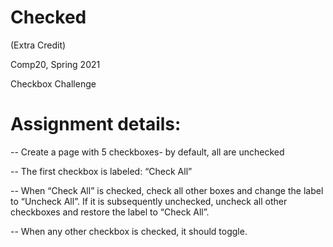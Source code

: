 # Checked

(Extra Credit) 

Comp20, Spring 2021

Checkbox Challenge 

# Assignment details:

-- Create a page with 5 checkboxes- by default, all are unchecked 

-- The first checkbox is labeled:  “Check All”

-- When “Check All” is checked, check all other boxes and change the label to “Uncheck All”.  If it is subsequently unchecked, uncheck all other checkboxes and restore the label to “Check All”.

-- When any other checkbox is checked, it should toggle.
